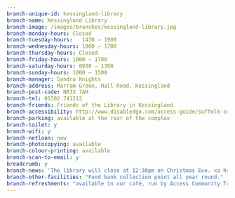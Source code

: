 ```yaml
---
branch-unique-id: kessingland-library
branch-name: Kessingland Library
branch-image: /images/branches/kessingland-library.jpg
branch-monday-hours: Closed
branch-tuesday-hours:	1430 – 1900
branch-wednesday-hours: 1000 – 1700
branch-thursday-hours: Closed
branch-friday-hours: 1000 – 1700
branch-saturday-hours: 0930 – 1300
branch-sunday-hours: 1000 – 1500
branch-manager: Sandra Knights
branch-address: Marram Green, Hall Road, Kessingland
branch-post-code: NR33 7AH
branch-tel: 01502 741212
branch-friends: Friends of the Library in Kessingland
branch-accessibility: http://www.disabledgo.com/access-guide/suffolk-county-council/kessingland-library-2
branch-parking: available at the rear of the complex
branch-toilet: y
branch-wifi: y
branch-netloan: new
branch-photocopying: available
branch-colour-printing: available
branch-scan-to-email: y
breadcrumb: y
branch-news: 'The library will close at 12:30pm on Christmas Eve. <a href="/news/xmas-opening-hours/">See all our Christmas opening hours.</a>'
branch-other-facilities: "Food bank collection point all year round."
branch-refreshments: "available in our café, run by Access Community Trust."
---
```

